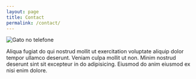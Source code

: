 ```yaml
---
layout: page
title: Contact
permalink: /contact/
---
```


![Gato no telefone](http://wdy.h-cdn.co/assets/cm/15/08/54ea956d1dff3_-_10-cat-with-phone-2.jpg)

Aliqua fugiat do qui nostrud mollit ut exercitation voluptate aliquip dolor tempor ullamco deserunt. Veniam culpa mollit ut non. Minim nostrud deserunt sint sit excepteur in do adipisicing. Eiusmod do anim eiusmod ex nisi enim dolore.
